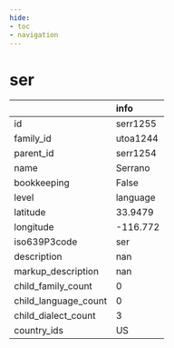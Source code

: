 ```yaml
---
hide:
- toc
- navigation
---
```

# ser
|                      | info     |
|:---------------------|:---------|
| id                   | serr1255 |
| family_id            | utoa1244 |
| parent_id            | serr1254 |
| name                 | Serrano  |
| bookkeeping          | False    |
| level                | language |
| latitude             | 33.9479  |
| longitude            | -116.772 |
| iso639P3code         | ser      |
| description          | nan      |
| markup_description   | nan      |
| child_family_count   | 0        |
| child_language_count | 0        |
| child_dialect_count  | 3        |
| country_ids          | US       |